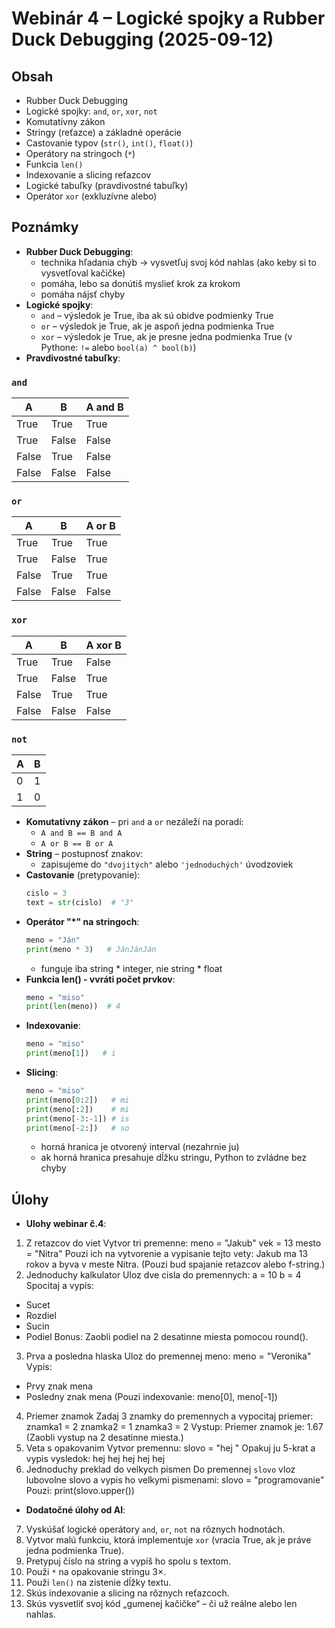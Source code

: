 # Webinár 4 – Logické spojky a Rubber Duck Debugging (2025-09-12)

## Obsah
- Rubber Duck Debugging
- Logické spojky: `and`, `or`, `xor`, `not`
- Komutatívny zákon
- Stringy (reťazce) a základné operácie
- Castovanie typov (`str()`, `int()`, `float()`)
- Operátory na stringoch (`*`)
- Funkcia `len()`
- Indexovanie a slicing reťazcov
- Logické tabuľky (pravdivostné tabuľky)
- Operátor `xor` (exkluzívne alebo)

## Poznámky
- **Rubber Duck Debugging**:
  - technika hľadania chýb → vysvetľuj svoj kód nahlas (ako keby si to vysvetľoval kačičke)
  - pomáha, lebo sa donútiš myslieť krok za krokom
  - pomáha nájsť chyby
- **Logické spojky**:
  - `and` – výsledok je True, iba ak sú obidve podmienky True
  - `or` – výsledok je True, ak je aspoň jedna podmienka True
  - `xor` – výsledok je True, ak je presne jedna podmienka True (v Pythone: `!=` alebo `bool(a) ^ bool(b)`)
- **Pravdivostné tabuľky**:

### `and`
| A     | B     | A and B |
|-------|-------|----------|
| True  | True  | True     |
| True  | False | False    |
| False | True  | False    |
| False | False | False    |

### `or`
| A     | B     | A or B  |
|-------|-------|---------|
| True  | True  | True    |
| True  | False | True    |
| False | True  | True    |
| False | False | False   |

### `xor`
| A     | B     | A xor B |
|-------|-------|---------|
| True  | True  | False   |
| True  | False | True    |
| False | True  | True    |
| False | False | False   |

### `not`
|A  |B  |
|---|---|
| 0 | 1 |
| 1 | 0 |
- **Komutatívny zákon** – pri `and` a `or` nezáleží na poradí:
  - `A and B == B and A`
  - `A or B == B or A`
- **String** – postupnosť znakov:
  - zapisujeme do `"dvojitých"` alebo `'jednoduchých'` úvodzoviek
- **Castovanie** (pretypovanie):
  ```python
  cislo = 3
  text = str(cislo)  # "3"
  ```
- **Operátor "*" na stringoch**:
  ```python
  meno = "Ján"
  print(meno * 3)   # JánJánJán
  ```
  - funguje iba string * integer, nie string * float
- **Funkcia len() - vvráti počet prvkov**:
  ```python
  meno = "miso"
  print(len(meno))  # 4
  ```
- **Indexovanie**:
  ```python
  meno = "miso"
  print(meno[1])   # i
  ```
- **Slicing**:
  ```python
  meno = "miso"
  print(meno[0:2])   # mi
  print(meno[:2])    # mi
  print(meno[-3:-1]) # is
  print(meno[-2:])   # so
  ```
  - horná hranica je otvorený interval (nezahrnie ju)
  - ak horná hranica presahuje dĺžku stringu, Python to zvládne bez chyby


## Úlohy
- **Ulohy webinar č.4**:
1. Z retazcov do viet
Vytvor tri premenne:
meno = "Jakub"
vek = 13
mesto = "Nitra"
Pouzi ich na vytvorenie a vypisanie tejto vety:
Jakub ma 13 rokov a byva v meste Nitra.
(Pouzi bud spajanie retazcov alebo f-string.)
2. Jednoduchy kalkulator
Uloz dve cisla do premennych:
a = 10
b = 4
Spocitaj a vypis:
- Sucet
- Rozdiel
- Sucin
- Podiel
Bonus: Zaobli podiel na 2 desatinne miesta pomocou round().
3. Prva a posledna hlaska
Uloz do premennej meno:
meno = "Veronika"
Vypis:
- Prvy znak mena
- Posledny znak mena
(Pouzi indexovanie: meno[0], meno[-1])
4. Priemer znamok
Zadaj 3 znamky do premennych a vypocitaj priemer:
znamka1 = 2
znamka2 = 1
znamka3 = 2
Vystup:
Priemer znamok je: 1.67
(Zaobli vystup na 2 desatinne miesta.)
5. Veta s opakovanim
Vytvor premennu:
slovo = "hej "
Opakuj ju 5-krat a vypis vysledok:
hej hej hej hej hej
6. Jednoduchy preklad do velkych pismen
Do premennej `slovo` vloz lubovolne slovo a vypis ho velkymi pismenami:
slovo = "programovanie"
Pouzi:
print(slovo.upper())

- **Dodatočné úlohy od AI**:
7. Vyskúšať logické operátory `and`, `or`, `not` na rôznych hodnotách.
8. Vytvor malú funkciu, ktorá implementuje `xor` (vracia True, ak je práve jedna podmienka True).
9. Pretypuj číslo na string a vypíš ho spolu s textom.
10. Použi `*` na opakovanie stringu 3×.
11. Použi `len()` na zistenie dĺžky textu.
12. Skús indexovanie a slicing na rôznych reťazcoch.
13. Skús vysvetliť svoj kód „gumenej kačičke“ – či už reálne alebo len nahlas.

